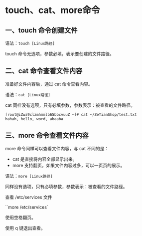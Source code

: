 # touch、cat、more命令

## 一、touch 命令创建文件

语法：`touch [Linux路径]`

touch 命令无选项，参数必填，表示要创建的文件路径。

## 二、cat 命令查看文件内容

准备好文件内容后，通过 cat 命令查看内容。

语法：`cat [Linux路径]`

cat 同样没有选项，只有必填参数，参数表示：被查看的文件路径。

```shell
[root@iZwz9clzmhmmlb65bbcvuuZ ~]# cat ~/ZeTianShop/test.txt
hahah, hello, word, abaaba
```

## 三、more 命令查看文件内容

more 命令同样可以查看文件内容，与 cat 不同的是：

- cat 是直接将内容全部显示出来。
- more 支持翻页，如果文件内容过多，可以一页页的展示。

语法：`more [Linux路径]`

同样没有选项，只有必填参数，参数表示：被查看的文件路径。

查看 /etc/services 文件

``more /etc/services`

使用空格翻页。

使用 q 键退出查看。
